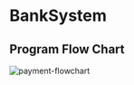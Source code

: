 # BankSystem

## Program Flow Chart
![payment-flowchart](https://user-images.githubusercontent.com/62207434/183305187-4d1241fb-fa97-4daf-8a6b-a1f41a540ac7.jpg)
